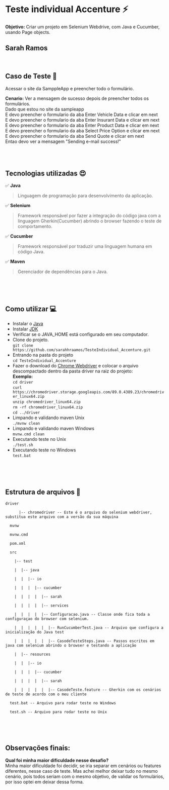 # Teste individual Accenture :zap: </br>
<b> Objetivo:</b> Criar um projeto em Selenium Webdrive, com Java e Cucumber, usando Page objects.
<br>
## Sarah Ramos
<br>

## Caso de Teste :red_circle: <br>
 Acessar o site da SamppleApp e preencher todo o formulário.<br>

<b>Cenario:</b> Ver a mensagem de sucesso depois de preencher todos os formulários.<br>
    Dado que estou no site da sampleapp<br>
    E devo preencher o formulario da aba Enter Vehicle Data e clicar em next<br>
    E devo preencher o formulario da aba Enter Insurant Data e clicar em next<br>
    E devo preencher o formulario da aba Enter Product Data e clicar em next<br>
    E devo preencher o formulario da aba Select Price Option e clicar em next<br>
    E devo preencher o formulario da aba Send Quote e clicar em next<br>
    Entao devo ver a mensagem "Sending e-mail success!"<br>
 <br>  
 <br>   
## Tecnologias utilizadas :heart_eyes: <br>
 :white_check_mark: <b>Java</b><br>
> Linguagem de programação para desenvolvimento da aplicação.<br>
 
 :white_check_mark: <b>Selenium</b><br>
> Framework responsável por fazer a integração do código java com a linguagem Gherkin(Cucumber) abrindo o browser fazendo o teste de comportamento.<br>
 
 :white_check_mark: <b>Cucumber</b><br>
> Framework responsável por traduzir uma linguagem humana em código Java.<br>

:white_check_mark: <b>Maven</b><br>
> Gerenciador de dependências para o Java.<br>

<br>
<br>
<br>

## Como utilizar :computer:<br>

- Instalar o [Java](https://www.java.com/pt-BR/download/ie_manual.jsp?locale=pt_BR)
- Instalar [JDK](https://www.oracle.com/br/java/technologies/javase/javase-jdk8-downloads.html)
- Verificar se o JAVA_HOME está configurado em seu computador.
- Clone do projeto.<br>
`` git clone https://github.com/sarahhraamos/TesteIndividual_Accenture.git ``
- Entrando na pasta do projeto<br>
`` cd TesteIndividual_Accenture ``
- Fazer o download do [Chrome Webdriver](https://chromedriver.chromium.org/downloads) e colocar o arquivo descompactado dentro da pasta driver na raiz do projeto:<br>
<b>Exemplo:</b><br>
``cd driver``<br>
``curl https://chromedriver.storage.googleapis.com/89.0.4389.23/chromedriver_linux64.zip``<br>
``unzip chromedriver_linux64.zip``<br>
``rm -rf chromedriver_linux64.zip``<br>
``cd ../driver``<br>
- Limpando e validando maven Unix<br>
``./mvnw clean``<br>
- Limpando e validando maven Windows<br>
``mvnw.cmd clean``<br>
- Executando teste no Unix<br>
``./test.sh``<br>
- Executando teste no Windows<br>
``test.bat``<br>

<br>
<br>
<br>

## Estrutura de arquivos :palm_tree:

```
driver 

      |-- chromedriver -- Este é o arquivo do selenium webdriver, substitua este arquivo com a versão da sua máquina

  mvnw

  mvnw.cmd

  pom.xml

  src

    |-- test

    |  |-- java

    |  |  |-- io

    |  |  |  |-- cucumber

    |  |  |  |  |-- sarah
    
    |  |  |  |  |-- services
    
    |  |  |  |  |-- Configuracao.java -- Classe onde fica toda a configuraçao do browser com selenium.

    |  |  |  |  |  |-- RunCucumberTest.java -- Arquivo que configura a inicialização do Java test 
 
    |  |  |  |  |  |-- CasodeTesteSteps.java -- Passos escritos em java com selenium abrindo o browser e testando a aplicação

    |  |-- resources

    |  |  |-- io

    |  |  |  |-- cucumber

    |  |  |  |  |-- sarah

    |  |  |  |  |  |-- CasodeTeste.feature -- Gherkin com os cenários de teste de acordo com o meu cliente

  test.bat -- Arquivo para rodar teste no Windows

  test.sh -- Arquivo para rodar teste no Unix

```
<br>
<br>
<br>

## Observações finais:<br>

<b> Qual foi minha maior dificuldade nesse desafio? </b><br>
 Minha maior dificuldade foi decidir, se iria separar em cenários ou features diferentes, nesse caso de teste. Mas achei melhor deixar tudo no mesmo cenário, pois todos seriam com o mesmo objetivo, de validar os formulários, por isso optei em deixar dessa forma. 


